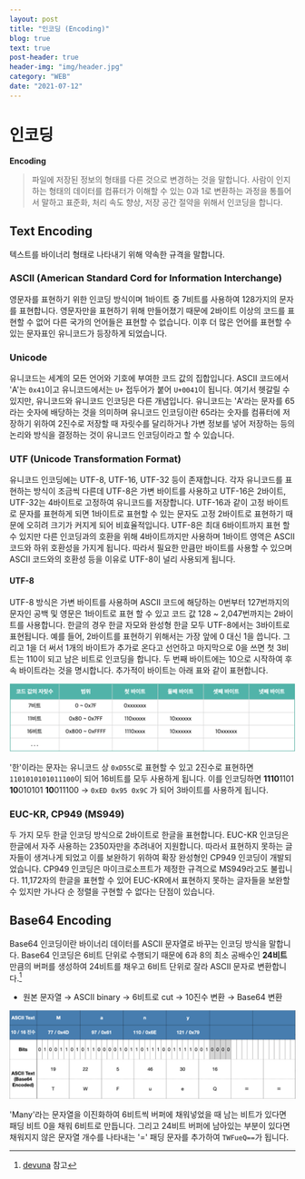 ```yaml
---
layout: post
title: "인코딩 (Encoding)"
blog: true
text: true
post-header: true
header-img: "img/header.jpg"
category: "WEB"
date: "2021-07-12"
---
```

# 인코딩
<b class='post-subtitle'>Encoding</b>
> 파일에 저장된 정보의 형태를 다른 것으로 변경하는 것을 말합니다. 사람이 인지하는 형태의 데이터를 컴퓨터가 이해할 수 있는 0과 1로 변환하는 과정을 통틀어서 말하고 표준화, 처리 속도 향상, 저장 공간 절약을 위해서 인코딩을 합니다.

## Text Encoding 
텍스트를 바이너리 형태로 나타내기 위해 약속한 규격을 말합니다.

### ASCII (American Standard Cord for Information Interchange)
영문자를 표현하기 위한 인코딩 방식이며 1바이트 중 7비트를 사용하여 128가지의 문자를 표현합니다. 영문자만을 표현하기 위해 만들어졌기 때문에 2바이트 이상의 코드를 표현할 수 없어 다른 국가의 언어들은 표현할 수 없습니다. 이후 더 많은 언어를 표현할 수 있는 문자표인 유니코드가 등장하게 되었습니다. 

### Unicode 
유니코드는 세계의 모든 언어와 기호에 부여한 코드 값의 집합입니다. ASCII 코드에서 'A'는 ```0x41```이고 유니코드에서는  ```U+``` 접두어가 붙어 ```U+0041```이 됩니다. 여기서 헷갈릴 수 있지만, 유니코드와 유니코드 인코딩은 다른 개념입니다. 유니코드는 'A'라는 문자를 65라는 숫자에 배당하는 것을 의미하며 유니코드 인코딩이란 65라는 숫자를 컴퓨터에 저장하기 위하여 2진수로 저장할 때 자릿수를 달리하거나 가변 정보를 넣어 저장하는 등의 논리와 방식을 결정하는 것이 유니코드 인코딩이라고 할 수 있습니다.

### UTF (Unicode Transformation Format)
유니코드 인코딩에는 UTF-8, UTF-16, UTF-32 등이 존재합니다. 각자 유니코드를 표현하는 방식이 조금씩 다른데 UTF-8은 가변 바이트를 사용하고 UTF-16은 2바이트, UTF-32는 4바이트로 고정하여 유니코드를 저장합니다. UTF-16과 같이 고정 바이트로 문자를 표현하게 되면 1바이트로 표현할 수 있는 문자도 고정 2바이트로 표현하기 때문에 오히려 크기가 커지게 되어 비효율적입니다. UTF-8은 최대 6바이트까지 표현 할 수 있지만 다른 인코딩과의 호환을 위해 4바이트까지만 사용하며 1바이트 영역은 ASCII 코드와 하위 호환성을 가지게 됩니다. 따라서 필요한 만큼만 바이트를 사용할 수 있으며 ASCII 코드와의 호환성 등을 이유로 UTF-8이 널리 사용되게 됩니다.

#### UTF-8
UTF-8 방식은 가변 바이트를 사용하며 ASCII 코드에 해당하는 0번부터 127번까지의 문자인 공백 및 영문은 1바이트로 표현 할 수 있고 코드 값 128 ~ 2,047번까지는 2바이트를 사용합니다. 한글의 경우 한글 자모와 완성형 한글 모두 UTF-8에서는 3바이트로 표현됩니다. 예를 들어, 2바이트를 표현하기 위해서는 가장 앞에 0 대신 1을 씁니다. 그리고 1을 더 써서 1개의 바이트가 추가로 온다고 선언하고 마지막으로 0을 쓰면 첫 3비트는 110이 되고 남은 비트로 인코딩을 합니다. 두 번째 바이트에는 10으로 시작하여 후속 바이트라는 것을 명시합니다. 추가적이 바이트는 아래 표와 같이 표현합니다. 

![utf-8](img/utf-8.png)

'한'이라는 문자는 유니코드 상 ```0xD55C```로 표현할 수 있고 2진수로 표현하면 ```1101010101011100```이 되어 16비트를 모두 사용하게 됩니다. 이를 인코딩하면 **1110**1101 **10**010101 **10**011100 → ```0xED 0x95 0x9C``` 가 되어 3바이트를 사용하게 됩니다. 

### EUC-KR, CP949 (MS949)
두 가지 모두 한글 인코딩 방식으로 2바이트로 한글을 표현합니다. EUC-KR 인코딩은 한글에서 자주 사용하는 2350자만을 추려내어 지원합니다. 따라서 표현하지 못하는 글자들이 생겨나게 되었고 이를 보완하기 위하여 확장 완성형인 CP949 인코딩이 개발되었습니다. CP949 인코딩은 마이크로소프트가 제정한 규격으로 MS949라고도 불립니다. 11,172자의 한글을 표현할 수 있어 EUC-KR에서 표현하지 못하는 글자들을 보완할 수 있지만 가나다 순 정렬을 구현할 수 없다는 단점이 있습니다. 

## Base64 Encoding
Base64 인코딩이란 바이너리 데이터를 ASCII 문자열로 바꾸는 인코딩 방식을 말합니다.
Base64 인코딩은 6비트 단위로 수행되기 때문에 6과 8의 최소 공배수인 <b>24비트</b> 만큼의 버퍼를 생성하여 24비트를 채우고 6비트 단위로 잘라 ASCII 문자로 변환합니다.[^1] 

- 원본 문자열 → ASCII binary → 6비트로 cut → 10진수 변환 → Base64 변환

![Base64 인코딩](img/base64.png)  

'Many'라는 문자열을 이진화하여 6비트씩 버퍼에 채워넣었을 때 남는 비트가 있다면 패딩 비트 0을 채워 6비트로 만듭니다. 그리고 24비트 버퍼에 남아있는 부분이 있다면 채워지지 않은 문자열 개수를 나타내는 '=' 패딩 문자를 추가하여 ```TWFueQ==```가 됩니다.

[^1]: [devuna](https://devuna.tistory.com/41) 참고
